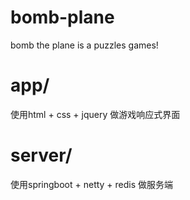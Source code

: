 # bomb-plane
  bomb the plane is a puzzles games!

# app/ 
  使用html + css + jquery 做游戏响应式界面
  
# server/
  使用springboot + netty + redis 做服务端
